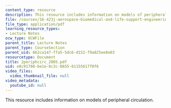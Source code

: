 ```yaml
---
content_type: resource
description: This resource includes information on models of peripheral circulation.
file: /courses/16-423j-aerospace-biomedical-and-life-support-engineering-spring-2006/e8c91786be1e8c3c065561155617f0f6_2periphcirc_2005.pdf
file_type: application/pdf
learning_resource_types:
- Lecture Notes
ocw_type: OCWFile
parent_title: Lecture Notes
parent_type: CourseSection
parent_uid: 662ca147-ffa5-5dc6-d152-f9a825ee8e03
resourcetype: Document
title: 2periphcirc_2005.pdf
uid: e8c91786-be1e-8c3c-0655-61155617f0f6
video_files:
  video_thumbnail_file: null
video_metadata:
  youtube_id: null
---
```

This resource includes information on models of peripheral circulation.

